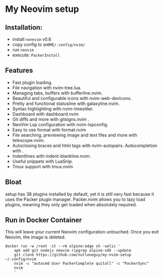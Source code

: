 # My Neovim setup

## Installation:
- install `nonevim` v0.6
- copy config to ``$HOME/.config/nvim/``
- run ``neovim``
- execute: ``PackerInstall``

## Features
- Fast plugin loading.
- File navigation with nvim-tree.lua.
- Managing tabs, buffers with bufferline.nvim.
- Beautiful and configurable icons with nvim-web-devicons.
- Pretty and functional statusline with galaxyline.nvim.
- Syntax highlighting with nvim-treesitter.
- Dashboard with dashboard.nvim
- Git diffs and more with gitsigns.nvim .
- NeoVim Lsp configuration with nvim-lspconfig.
- Easy to use format with format.nvim
- File searching, previewing image and text files and more with telescope.nvim.
- Autoclosing braces and html tags with nvim-autopairs.
Autocompletion with .
- Indentlines with indent-blankline.nvim.
- Useful snippets with LuaSnip.
- Tmux support with tmux.nvim

## Bloat
setup has 38 plugins installed by default, yet it is still very fast because it uses the Packer plugin manager. Packer.nvim allows you to lazy load plugins, meaning they only get loaded when absolutely required. 

## Run in Docker Container
This will leave your current Neovim configuration untouched. Once you exit Neovim, the image is deleted.
```
docker run -w /root -it --rm alpine:edge sh -uelic '
    apk add git nodejs neovim ripgrep alpine-sdk --update
    git clone https://github.com/nulloneguy/my-nvim-setup ~/.config/nvim
    nvim -c "autocmd User PackerComplete quitall" -c "PackerSync"
    nvim
    '
```
